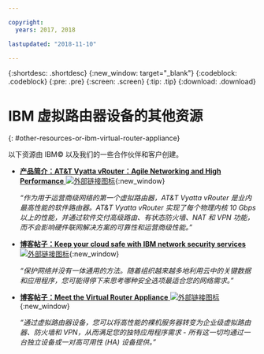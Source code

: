 ```yaml
---

copyright:
  years: 2017, 2018

lastupdated: "2018-11-10"

---
```


{:shortdesc: .shortdesc}
{:new_window: target="_blank"}
{:codeblock: .codeblock}
{:pre: .pre}
{:screen: .screen}
{:tip: .tip}
{:download: .download}

# IBM 虚拟路由器设备的其他资源
{: #other-resources-or-ibm-virtual-router-appliance}

以下资源由 IBM© 以及我们的一些合作伙伴和客户创建。

* [**产品简介：AT&T Vyatta vRouter：Agile Networking and High Performance** ![外部链接图标](../../icons/launch-glyph.svg "外部链接图标")](https://public.dhe.ibm.com/cloud/bluemix/network/vra/final_vyatta_product_brief_june_2018_2.pdf){:new_window}

    *“作为用于运营商级网络的第一个虚拟路由器，AT&T Vyatta vRouter 是业内最高性能的软件路由器。AT&T Vyatta vRouter 实现了每个物理内核 10 Gbps 以上的性能，并通过软件交付高级路由、有状态防火墙、NAT 和 VPN 功能，而不会影响硬件联网解决方案的可靠性和运营商级性能。”*

* [**博客帖子：Keep your cloud safe with IBM network security services** ![外部链接图标](../../icons/launch-glyph.svg "外部链接图标")](https://www.ibm.com/blogs/bluemix/2017/09/keep-cloud-safe-ibm-network-security-services/){:new_window}

    *“保护网络并没有一体通用的方法。随着组织越来越多地利用云中的关键数据和应用程序，您可能得停下来思考哪种安全选项最适合您的网络需求。”*

* [**博客帖子：Meet the Virtual Router Appliance** ![外部链接图标](../../icons/launch-glyph.svg "外部链接图标")](https://www.ibm.com/blogs/bluemix/2017/07/virtual-router-appliance/){:new_window}

    *“通过虚拟路由器设备，您可以将高性能的裸机服务器转变为企业级虚拟路由器、防火墙和 VPN，从而满足您的独特应用程序需求 - 所有这一切均通过一台独立设备或一对高可用性 (HA) 设备提供。”*
